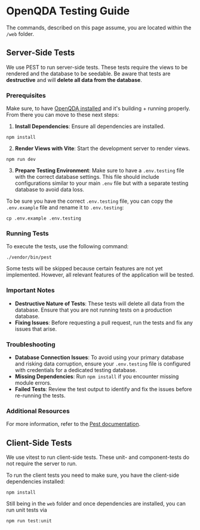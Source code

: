 # OpenQDA Testing Guide

The commands, described on this page assume, you are located within the `/web` folder.

## Server-Side Tests

We use PEST to run server-side tests. These tests require the views to be rendered and the database to be seedable. Be aware that tests are **destructive** and will **delete all data from the database**.

### Prerequisites

Make sure, to have [OpenQDA installed](../installation/preparations.md) and it's building + running properly.
From there you can move to these next steps:

1. **Install Dependencies**: Ensure all dependencies are installed.

```shell
npm install
```

2. **Render Views with Vite**: Start the development server to render views.

```shell
npm run dev
```

3. **Prepare Testing Environment**: Make sure to have a `.env.testing` file with the correct database settings. This file should include configurations similar to your main `.env` file but with a separate testing database to avoid data loss.

To be sure you have the correct `.env.testing` file, you can copy the `.env.example` file and rename it to `.env.testing`:

```shell
cp .env.example .env.testing
```

### Running Tests

To execute the tests, use the following command:

```shell
./vendor/bin/pest
```

Some tests will be skipped because certain features are not yet implemented. However, all relevant features of the application will be tested.

### Important Notes

- **Destructive Nature of Tests**: These tests will delete all data from the database. Ensure that you are not running tests on a production database.
- **Fixing Issues**: Before requesting a pull request, run the tests and fix any issues that arise.

### Troubleshooting

- **Database Connection Issues**: To avoid using your primary database and risking data corruption, ensure your `.env.testing` file is configured with credentials for a dedicated testing database.
- **Missing Dependencies**: Run `npm install` if you encounter missing module errors.
- **Failed Tests**: Review the test output to identify and fix the issues before re-running the tests.

### Additional Resources

For more information, refer to the [Pest documentation](https://pestphp.com/docs/installation).

## Client-Side Tests

We use vitest to run client-side tests.
These unit- and component-tests do not require the server to run.

To run the client tests you need to make sure, you have the
client-side dependencies installed:

```shell
npm install
```

Still being in the `web` folder and once dependencies are installed, 
you can run unit tests via

```shell
npm run test:unit
```
